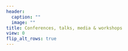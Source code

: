 ```yaml
---
header:
  caption: ""
  image: ""
title: Conferences, talks, media & workshops
view: 0
flip_alt_rows: true
---
```

